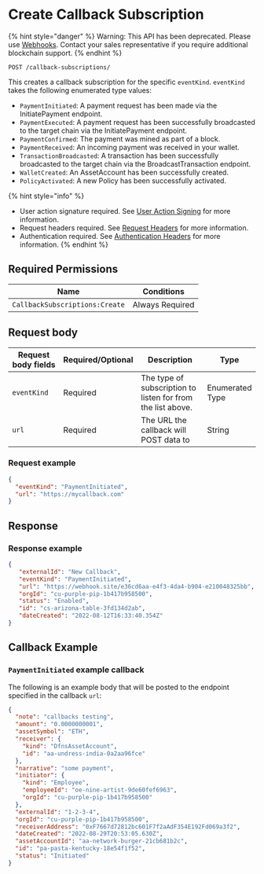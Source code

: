 # Create Callback Subscription

&#x20;&#x20;

{% hint style="danger" %}
Warning: This API has been deprecated.  Please use [Webhooks](../../../webhooks/).  Contact your sales representative if you require additional blockchain support. &#x20;
{% endhint %}

&#x20;

`POST /callback-subscriptions/`

This creates a callback subscription for the specific `eventKind`. `eventKind` takes the following enumerated type values:

* `PaymentInitiated`: A payment request has been made via the InitiatePayment endpoint.
* `PaymentExecuted`: A payment request has been successfully broadcasted to the target chain via the InitiatePayment endpoint.
* `PaymentConfirmed`: The payment was mined as part of a block.
* `PaymentReceived`: An incoming payment was received in your wallet.
* `TransactionBroadcasted`: A transaction has been successfully broadcasted to the target chain via the BroadcastTransaction endpoint.
* `WalletCreated`: An AssetAccount has been successfully created.
* `PolicyActivated`: A new Policy has been successfully activated.

{% hint style="info" %}
* User action signature required. See [User Action Signing](../../../authentication/user-action-signing/) for more information.
* Request headers required. See [Request Headers](../../../../advanced-topics/authentication/request-headers.md) for more information.
* Authentication required. See [Authentication Headers](../../../../advanced-topics/authentication/request-headers.md#authentication-headers) for more information.
{% endhint %}

## Required Permissions

| Name                           | Conditions      |
| ------------------------------ | --------------- |
| `CallbackSubscriptions:Create` | Always Required |

## Request body <a href="#request-example.1" id="request-example.1"></a>

<table><thead><tr><th width="173">Request body fields</th><th width="111">Required/Optional</th><th width="268">Description</th><th>Type</th></tr></thead><tbody><tr><td><code>eventKind</code></td><td>Required</td><td>The type of subscription to listen for from the list above.</td><td>Enumerated Type</td></tr><tr><td><code>url</code></td><td>Required</td><td>The URL the callback will POST data to</td><td>String</td></tr></tbody></table>

### Request example <a href="#request-example.1" id="request-example.1"></a>

```JSON
{
  "eventKind": "PaymentInitiated",
  "url": "https://mycallback.com"
}
```

## Response <a href="#response" id="response"></a>

### Response example <a href="#response-example" id="response-example"></a>

```json
{
   "externalId": "New Callback",
   "eventKind": "PaymentInitiated",
   "url": "https://webhook.site/e36cd6aa-e4f3-4da4-b904-e210048325bb",
   "orgId": "cu-purple-pip-1b417b958500",
   "status": "Enabled",
   "id": "cs-arizona-table-3fd134d2ab",
   "dateCreated": "2022-08-12T16:33:40.354Z"
}
```

## Callback Example <a href="#response" id="response"></a>

### `PaymentInitiated` example callback <a href="#response-example" id="response-example"></a>

The following is an example body that will be posted to the endpoint specified in the callback `url`:

```json
{
  "note": "callbacks testing",
  "amount": "0.0000000001",
  "assetSymbol": "ETH",
  "receiver": {
    "kind": "DfnsAssetAccount",
    "id": "aa-undress-india-0a2aa96fce"
  },
  "narrative": "some payment",
  "initiator": {
    "kind": "Employee",
    "employeeId": "oe-nine-artist-9de60fef6963",
    "orgId": "cu-purple-pip-1b417b958500"
  },
  "externalId": "1-2-3-4",
  "orgId": "cu-purple-pip-1b417b958500",
  "receiverAddress": "0xF7667d72812bc601F7f2aAdF354E192Fd069a3f2",
  "dateCreated": "2022-08-29T20:53:05.630Z",
  "assetAccountId": "aa-network-burger-21cb681b2c",
  "id": "pa-pasta-kentucky-18e54f1f52",
  "status": "Initiated"
}
```
